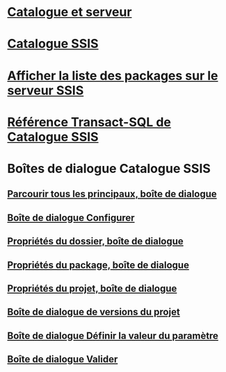 # [Catalogue et serveur](integration-services-ssis-server-and-catalog.md)
# [Catalogue SSIS](ssis-catalog.md)
# [Afficher la liste des packages sur le serveur SSIS](view-the-list-of-packages-on-the-integration-services-server.md)
# [Référence Transact-SQL de Catalogue SSIS](integration-services-ssis-catalog-transact-sql-reference.md)
# Boîtes de dialogue Catalogue SSIS
## [Parcourir tous les principaux, boîte de dialogue](browse-all-principals-dialog-box.md)
## [Boîte de dialogue Configurer](configure-dialog-box.md)
## [Propriétés du dossier, boîte de dialogue](folder-properties-dialog-box.md)
## [Propriétés du package, boîte de dialogue](package-properties-dialog-box.md)
## [Propriétés du projet, boîte de dialogue](project-properties-dialog-box.md)
## [Boîte de dialogue de versions du projet](project-versions-dialog-box.md)
## [Boîte de dialogue Définir la valeur du paramètre](set-parameter-value-dialog-box.md)
## [Boîte de dialogue Valider](validate-dialog-box.md)
